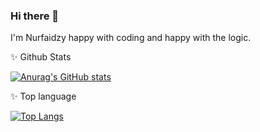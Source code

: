 ### Hi there 👋

I'm Nurfaidzy happy with coding and happy with the logic.



✨ Github Stats

[![Anurag's GitHub stats](https://github-readme-stats.vercel.app/api?username=nurfaidzy)](https://github.com/nurfaidzy/github-readme-stats)

✨ Top language

[![Top Langs](https://github-readme-stats.vercel.app/api/top-langs/?username=nurfaidzy&layout=compact)](https://github.com/nurfaidzy/github-readme-stats)


<!--
**Nurfaidzy/nurfaidzy** is a ✨ _special_ ✨ repository because its `README.md` (this file) appears on your GitHub profile.

Here are some ideas to get you started:

- 🔭 I’m currently working on ...
- 🌱 I’m currently learning ...
- 👯 I’m looking to collaborate on ...
- 🤔 I’m looking for help with ...
- 💬 Ask me about ...
- 📫 How to reach me: ...
- 😄 Pronouns: ...
- ⚡ Fun fact: ...
-->
